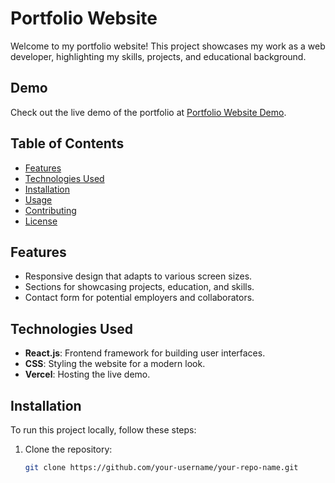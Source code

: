 # Portfolio Website

Welcome to my portfolio website! This project showcases my work as a web developer, highlighting my skills, projects, and educational background.

## Demo

Check out the live demo of the portfolio at [Portfolio Website Demo](https://portfolio-blush-rho-42.vercel.app/).

## Table of Contents

- [Features](#features)
- [Technologies Used](#technologies-used)
- [Installation](#installation)
- [Usage](#usage)
- [Contributing](#contributing)
- [License](#license)

## Features

- Responsive design that adapts to various screen sizes.
- Sections for showcasing projects, education, and skills.
- Contact form for potential employers and collaborators.

## Technologies Used

- **React.js**: Frontend framework for building user interfaces.
- **CSS**: Styling the website for a modern look.
- **Vercel**: Hosting the live demo.

## Installation

To run this project locally, follow these steps:

1. Clone the repository:
   ```bash
   git clone https://github.com/your-username/your-repo-name.git

